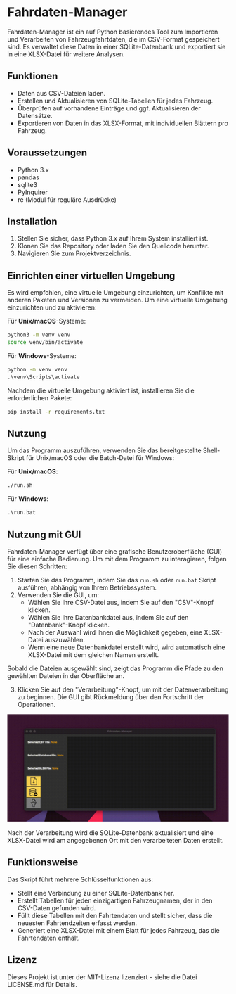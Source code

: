 # Fahrdaten-Manager

Fahrdaten-Manager ist ein auf Python basierendes Tool zum Importieren und Verarbeiten von Fahrzeugfahrtdaten, die im CSV-Format gespeichert sind. Es verwaltet diese Daten in einer SQLite-Datenbank und exportiert sie in eine XLSX-Datei für weitere Analysen.

## Funktionen

- Daten aus CSV-Dateien laden.
- Erstellen und Aktualisieren von SQLite-Tabellen für jedes Fahrzeug.
- Überprüfen auf vorhandene Einträge und ggf. Aktualisieren der Datensätze.
- Exportieren von Daten in das XLSX-Format, mit individuellen Blättern pro Fahrzeug.

## Voraussetzungen

- Python 3.x
- pandas
- sqlite3
- PyInquirer
- re (Modul für reguläre Ausdrücke)

## Installation

1. Stellen Sie sicher, dass Python 3.x auf Ihrem System installiert ist.
2. Klonen Sie das Repository oder laden Sie den Quellcode herunter.
3. Navigieren Sie zum Projektverzeichnis.

## Einrichten einer virtuellen Umgebung

Es wird empfohlen, eine virtuelle Umgebung einzurichten, um Konflikte mit anderen Paketen und Versionen zu vermeiden. Um eine virtuelle Umgebung einzurichten und zu aktivieren:

Für **Unix/macOS**-Systeme:

```sh
python3 -m venv venv
source venv/bin/activate
```

Für **Windows**-Systeme:

```bat
python -m venv venv
.\venv\Scripts\activate
```

Nachdem die virtuelle Umgebung aktiviert ist, installieren Sie die erforderlichen Pakete:

```sh
pip install -r requirements.txt
```

## Nutzung

Um das Programm auszuführen, verwenden Sie das bereitgestellte Shell-Skript für Unix/macOS oder die Batch-Datei für Windows:

Für **Unix/macOS**:

```sh
./run.sh
```

Für **Windows**:

```bat
.\run.bat
```

## Nutzung mit GUI

Fahrdaten-Manager verfügt über eine grafische Benutzeroberfläche (GUI) für eine einfache Bedienung. Um mit dem Programm zu interagieren, folgen Sie diesen Schritten:

1. Starten Sie das Programm, indem Sie das `run.sh` oder `run.bat` Skript ausführen, abhängig von Ihrem Betriebssystem.
2. Verwenden Sie die GUI, um:
   - Wählen Sie Ihre CSV-Datei aus, indem Sie auf den "CSV"-Knopf klicken.
   - Wählen Sie Ihre Datenbankdatei aus, indem Sie auf den "Datenbank"-Knopf klicken.
   - Nach der Auswahl wird Ihnen die Möglichkeit gegeben, eine XLSX-Datei auszuwählen.
   - Wenn eine neue Datenbankdatei erstellt wird, wird automatisch eine XLSX-Datei mit dem gleichen Namen erstellt.

Sobald die Dateien ausgewählt sind, zeigt das Programm die Pfade zu den gewählten Dateien in der Oberfläche an.

3. Klicken Sie auf den "Verarbeitung"-Knopf, um mit der Datenverarbeitung zu beginnen. Die GUI gibt Rückmeldung über den Fortschritt der Operationen.

![Beispiel_gui](/data/Example.gif)

Nach der Verarbeitung wird die SQLite-Datenbank aktualisiert und eine XLSX-Datei wird am angegebenen Ort mit den verarbeiteten Daten erstellt.

## Funktionsweise

Das Skript führt mehrere Schlüsselfunktionen aus:
- Stellt eine Verbindung zu einer SQLite-Datenbank her.
- Erstellt Tabellen für jeden einzigartigen Fahrzeugnamen, der in den CSV-Daten gefunden wird.
- Füllt diese Tabellen mit den Fahrtendaten und stellt sicher, dass die neuesten Fahrtendzeiten erfasst werden.
- Generiert eine XLSX-Datei mit einem Blatt für jedes Fahrzeug, das die Fahrtendaten enthält.

## Lizenz

Dieses Projekt ist unter der MIT-Lizenz lizenziert - siehe die Datei LICENSE.md für Details.